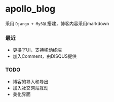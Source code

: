 
apollo_blog
======
采用 `Django + MySQL`搭建，博客内容采用markdown

### 最近
* 更换了UI，支持移动终端
* 加入Comment，由DISQUS提供

### TODO
* 博客的导入和导出
* 加入社交网站互动
* 美化界面
